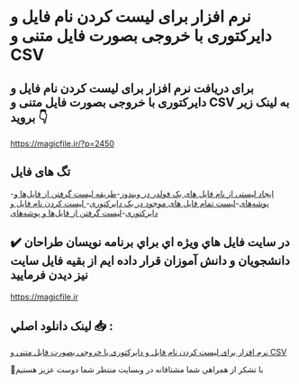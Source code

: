 # نرم افزار برای لیست کردن نام فایل و دایرکتوری با خروجی بصورت فایل متنی و CSV

## برای دریافت نرم افزار برای لیست کردن نام فایل و دایرکتوری با خروجی بصورت فایل متنی و CSV به لینک زیر بروید 👇

https://magicfile.ir/?p=2450

## تگ های فایل

-[ایجاد لیستی از نام فایل های یک فولدر در ویندوز](https://magicfile.ir/product/%d9%86%d8%b1%d9%85-%d8%a7%d9%81%d8%b2%d8%a7%d8%b1-%d8%a8%d8%b1%d8%a7%db%8c-%d9%84%db%8c%d8%b3%d8%aa-%da%a9%d8%b1%d8%af%d9%86-%d9%86%d8%a7%d9%85-%d9%81%d8%a7%db%8c%d9%84-%d9%88-%d8%af%d8%a7%db%8c%d8%b1%da%a9%d8%aa%d9%88%d8%b1%db%8c/)-[طریقه لیست گرفتن از فایل‌ها و پوشه‌های](https://magicfile.ir/product/%d9%86%d8%b1%d9%85-%d8%a7%d9%81%d8%b2%d8%a7%d8%b1-%d8%a8%d8%b1%d8%a7%db%8c-%d9%84%db%8c%d8%b3%d8%aa-%da%a9%d8%b1%d8%af%d9%86-%d9%86%d8%a7%d9%85-%d9%81%d8%a7%db%8c%d9%84-%d9%88-%d8%af%d8%a7%db%8c%d8%b1%da%a9%d8%aa%d9%88%d8%b1%db%8c/)-[لیست تمام فایل های موجود در یک دایرکتوری](https://magicfile.ir/product/%d9%86%d8%b1%d9%85-%d8%a7%d9%81%d8%b2%d8%a7%d8%b1-%d8%a8%d8%b1%d8%a7%db%8c-%d9%84%db%8c%d8%b3%d8%aa-%da%a9%d8%b1%d8%af%d9%86-%d9%86%d8%a7%d9%85-%d9%81%d8%a7%db%8c%d9%84-%d9%88-%d8%af%d8%a7%db%8c%d8%b1%da%a9%d8%aa%d9%88%d8%b1%db%8c/)-[ لیست کردن نام فایل و دایرکتوری](https://magicfile.ir/product/%d9%86%d8%b1%d9%85-%d8%a7%d9%81%d8%b2%d8%a7%d8%b1-%d8%a8%d8%b1%d8%a7%db%8c-%d9%84%db%8c%d8%b3%d8%aa-%da%a9%d8%b1%d8%af%d9%86-%d9%86%d8%a7%d9%85-%d9%81%d8%a7%db%8c%d9%84-%d9%88-%d8%af%d8%a7%db%8c%d8%b1%da%a9%d8%aa%d9%88%d8%b1%db%8c/)-[لیست گرفتن از فایل‌ها و پوشه‌های](https://magicfile.ir/product/%d9%86%d8%b1%d9%85-%d8%a7%d9%81%d8%b2%d8%a7%d8%b1-%d8%a8%d8%b1%d8%a7%db%8c-%d9%84%db%8c%d8%b3%d8%aa-%da%a9%d8%b1%d8%af%d9%86-%d9%86%d8%a7%d9%85-%d9%81%d8%a7%db%8c%d9%84-%d9%88-%d8%af%d8%a7%db%8c%d8%b1%da%a9%d8%aa%d9%88%d8%b1%db%8c/)

## ✔️ در سايت فايل هاي ويژه اي براي برنامه نويسان طراحان دانشجويان و دانش آموزان قرار داده ايم از بقيه فايل سايت نيز ديدن فرماييد

https://magicfile.ir


## لينک دانلود اصلي 📥 :

[نرم افزار برای لیست کردن نام فایل و دایرکتوری با خروجی بصورت فایل متنی و CSV](https://magicfile.ir/product/%d9%86%d8%b1%d9%85-%d8%a7%d9%81%d8%b2%d8%a7%d8%b1-%d8%a8%d8%b1%d8%a7%db%8c-%d9%84%db%8c%d8%b3%d8%aa-%da%a9%d8%b1%d8%af%d9%86-%d9%86%d8%a7%d9%85-%d9%81%d8%a7%db%8c%d9%84-%d9%88-%d8%af%d8%a7%db%8c%d8%b1%da%a9%d8%aa%d9%88%d8%b1%db%8c/) 


🙏با تشکر از همراهي شما مشتاقانه در وبسایت منتظر شما دوست عزیز هستیم

